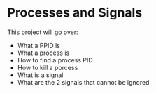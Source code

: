 # Processes and Signals
This project will go over:
* What a PPID is
* What a process is
* How to find a process PID 
* How to kill a porcess
* What is a signal
* What are the 2 signals that cannot be ignored
